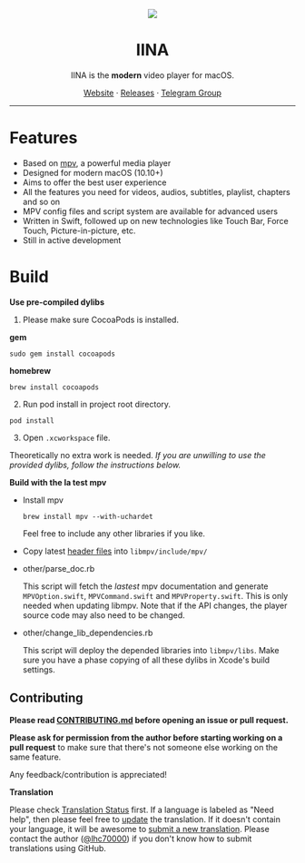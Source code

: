 <p align="center">
<img src="https://github.com/lhc70000/iina/raw/master/iina/Assets.xcassets/AppIcon.appiconset/256-1.png" />
</p>

<h1 align="center">IINA</h1>

<p align="center">IINA is the <b>modern</b> video player for macOS.</p>

<p align=center>
<a href="https://lhc70000.github.io/iina/">Website</a> · 
<a href="https://github.com/lhc70000/iina/releases">Releases</a> · 
<a href="https://t.me/joinchat/AAAAAEBemW7dU8X7IHShwQ">Telegram Group</a>
</p>

***

# Features

- Based on [mpv](https://github.com/mpv-player/mpv), a powerful media player
- Designed for modern macOS (10.10+)
- Aims to offer the best user experience
- All the features you need for videos, audios, subtitles, playlist, chapters and so on
- MPV config files and script system are available for advanced users
- Written in Swift, followed up on new technologies like Touch Bar, Force Touch, Picture-in-picture, etc.
- Still in active development

# Build

**Use pre-compiled dylibs**

1. Please make sure CocoaPods is installed.

  **gem**
  ```
  sudo gem install cocoapods
  ```
  **homebrew**
  ```
  brew install cocoapods
  ```

2. Run pod install in project root directory.
  ```
  pod install
  ```
  
3. Open `.xcworkspace` file.

Theoretically no extra work is needed. _If you are unwilling to use the provided dylibs, follow the instructions below._

**Build with the la test mpv**

* Install mpv

  ```
  brew install mpv --with-uchardet
  ```
  
  Feel free to include any other libraries if you like.
  
* Copy latest [header files](https://github.com/mpv-player/mpv/tree/master/libmpv) into `libmpv/include/mpv/`

* other/parse_doc.rb

  This script will fetch the *lastest* mpv documentation and generate `MPVOption.swift`, `MPVCommand.swift` and `MPVProperty.swift`. This is only needed when updating libmpv. Note that if the API changes, the player source code may also need to be changed.

* other/change_lib_dependencies.rb

  This script will deploy the depended libraries into `libmpv/libs`.
  Make sure you have a phase copying of all these dylibs in Xcode's build settings.

## Contributing

**Please read [CONTRIBUTING.md](https://github.com/lhc70000/iina/blob/master/CONTRIBUTING.md) before opening an issue or pull request.**

**Please ask for permission from the author before starting working on a pull request** to make sure that there's not someone else working on the same feature.

Any feedback/contribution is appreciated!

**Translation**

Please check [Translation Status](https://github.com/lhc70000/iina/wiki/Translation-Status) first. If a language is labeled as "Need help", then please feel free to [update](https://github.com/lhc70000/iina/wiki/Translation#update-translations) the translation. If it doesn't contain your language, it will be awesome to [submit a new translation](https://github.com/lhc70000/iina/wiki/Translation). Please contact the author ([@lhc70000](https://github.com/lhc70000)) if you don't know how to submit translations using GitHub.
